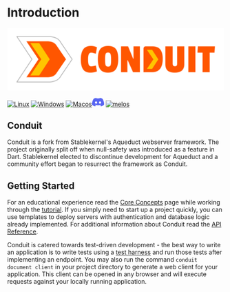 # Introduction

![](assets/image.png)

[![Linux](https://github.com/conduit-dart/conduit/actions/workflows/linux.yml/badge.svg)](https://github.com/conduit-dart/conduit/actions/workflows/linux.yml) [![Windows](https://github.com/conduit-dart/conduit/actions/workflows/windows.yml/badge.svg)](https://github.com/conduit-dart/conduit/actions/workflows/windows.yml) [![Macos](https://github.com/conduit-dart/conduit/actions/workflows/macos.yml/badge.svg)](https://github.com/conduit-dart/conduit/actions/workflows/macos.yml)[<img src="assets/3437c10597c1526c3dbd98c737c2bcae.svg" width="28" height="20">](https://discord.gg/MHz5cqktHW)
[![melos](https://img.shields.io/badge/maintained%20with-melos-f700ff.svg?style=flat-square)](https://github.com/invertase/melos)

## Conduit

Conduit is a fork from Stablekernel's Aqueduct webserver framework. The project originally split off when null-safety was introduced as a feature in Dart. Stablekernel elected to discontinue development for Aqueduct and a community effort began to resurrect the framework as Conduit.

## Getting Started

For an educational experience read the [Core Concepts](core_concepts/) page while working through the [tutorial](tut/getting-started.md). If you simply need to start up a project quickly, you can use templates to deploy servers with authentication and database logic already implemented. For additional information about Conduit read the [API Reference](https://pub.dev/documentation/conduit/latest/).

Conduit is catered towards test-driven development - the best way to write an application is to write tests using a [test harness](testing/tests.md) and run those tests after implementing an endpoint. You may also run the command `conduit document client` in your project directory to generate a web client for your application. This client can be opened in any browser and will execute requests against your locally running application.

